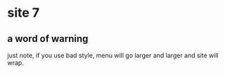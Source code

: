 site 7
======

a word of warning
-----------------

just note, if you use bad style, menu will go larger and larger and site will
wrap.
